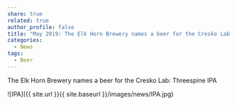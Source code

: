 ```yaml
---
share: true
related: true
author_profile: false
title: "May 2019: The Elk Horn Brewery names a beer for the Cresko Lab: Threespine IPA"
categories:
  - News
tags:
  - Beer
---
```

The Elk Horn Brewery names a beer for the Cresko Lab: Threespine IPA

![IPA]({{ site.url }}{{ site.baseurl }}/images/news/IPA.jpg)
